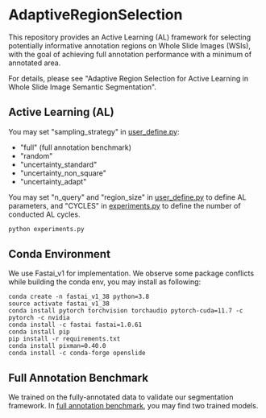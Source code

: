 # AdaptiveRegionSelection

This repository provides an Active Learning (AL) framework for selecting potentially informative annotation regions on 
Whole Slide Images (WSIs), with the goal of achieving full annotation performance with a minimum of annotated area.

For details, please see "Adaptive Region Selection for Active Learning in Whole Slide Image Semantic Segmentation".

## Active Learning (AL)
You may set "sampling_strategy" in [user_define.py](code/user_define.py):
* "full" (full annotation benchmark)
* "random"
* "uncertainty_standard"
* "uncertainty_non_square"
* "uncertainty_adapt"

You may set "n_query" and "region_size" in [user_define.py](code/user_define.py) to define AL parameters,
and "CYCLES" in [experiments.py](code/experiments.py) to define the number of conducted AL cycles.
```python
python experiments.py
```
## Conda Environment
We use Fastai_v1 for implementation. We observe some package conflicts while building the conda env, 
you may install as following:
```commandline
conda create -n fastai_v1_38 python=3.8
source activate fastai_v1_38
conda install pytorch torchvision torchaudio pytorch-cuda=11.7 -c pytorch -c nvidia
conda install -c fastai fastai=1.0.61
conda install pip
pip install -r requirements.txt
conda install pixman=0.40.0
conda install -c conda-forge openslide
```

## Full Annotation Benchmark
We trained on the fully-annotated data to validate our segmentation framework. In [full annotation benchmark](full%20annotation%20benchmark),
you may find two trained models.
